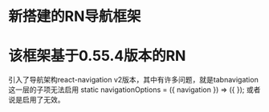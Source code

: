 # 新搭建的RN导航框架
# 该框架基于0.55.4版本的RN

引入了导航架构react-navigation v2版本，其中有许多问题，就是tabnavigation这一层的子项无法启用
static navigationOptions = ({ navigation }) => ({
});
或者说是启用了无效。
